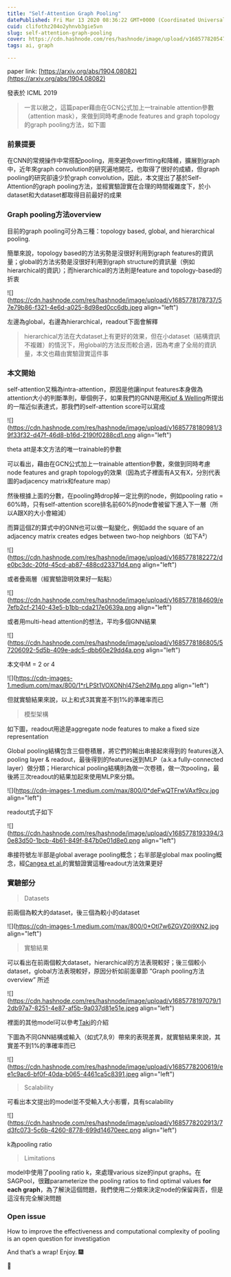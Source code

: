 ```yaml
---
title: "Self-Attention Graph Pooling"
datePublished: Fri Mar 13 2020 08:36:22 GMT+0000 (Coordinated Universal Time)
cuid: clifothz204o2yhnvb3gie5vn
slug: self-attention-graph-pooling
cover: https://cdn.hashnode.com/res/hashnode/image/upload/v1685778205478/2c1ba442-001b-4a6e-87cb-06e90a889c7a.png
tags: ai, graph

---
```


paper link: [https://arxiv.org/abs/1904.08082](https://arxiv.org/abs/1904.08082)

發表於 ICML 2019

> 一言以敝之，這篇paper藉由在GCN公式加上一trainable attention參數（attention mask），來做到同時考慮node features and graph topology的graph pooling方法，如下圖

### 前景提要

在CNN的常規操作中常搭配pooling，用來避免overfitting和降維，擴展到graph中，近年來graph convolution的研究遍地開花，也取得了很好的成績，但graph pooling的研究卻遠少於graph convolution，因此，本文提出了基於Self-Attention的graph pooling方法，並經實驗證實在合理的時間複雜度下，於小dataset和大dataset都取得目前最好的成果

### Graph pooling方法overview

目前的graph pooling可分為三種：topology based, global, and hierarchical pooling.

簡單來說，topology based的方法劣勢是沒很好利用到graph features的資訊量；global的方法劣勢是沒很好利用到graph structure的資訊量（例如hierarchical的資訊）；而hierarchical的方法則是feature and topology-based的折衷

![](https://cdn.hashnode.com/res/hashnode/image/upload/v1685778178737/57e79b86-f321-4e6d-a025-8d98ed0cc6db.jpeg align="left")

左邊為global，右邊為hierarchical，readout下面會解釋

> hierarchical方法在大dataset上有更好的效果，但在小dataset（結構資訊不複雜）的情況下，用global的方法反而較合適，因為考慮了全局的資訊量，本文也藉由實驗證實這件事

### 本文開始

self-attention又稱為intra-attention，原因是他讓input features本身做為attention大小的判斷準則，舉個例子，如果我們的GNN是用[Kipf & Welling](https://arxiv.org/abs/1609.02907)所提出的一階近似表達式，那我們的self-attention score可以寫成

![](https://cdn.hashnode.com/res/hashnode/image/upload/v1685778180981/39f33f32-d47f-46d8-b16d-2190f0288cd1.png align="left")

theta att是本文方法的唯一trainable的參數

可以看出，藉由在GCN公式加上一trainable attention參數，來做到同時考慮node features and graph topology的效果（因為式子裡面有A又有X，分別代表圖的adjacency matrix和feature map）

然後根據上面的分數，在pooling時drop掉一定比例的node，例如pooling ratio = 60%時，只有self-attention score排名前60%的node會被留下進入下一層（所以A跟X的大小會縮減）

而算這個Z的算式中的GNN也可以做一點變化，例如add the square of an adjacency matrix creates edges between two-hop neighbors（如下A²）

![](https://cdn.hashnode.com/res/hashnode/image/upload/v1685778182272/de0bc3dc-20fd-45cd-ab87-488cd23371d4.png align="left")

或者疊兩層（經實驗證明效果好一點點）

![](https://cdn.hashnode.com/res/hashnode/image/upload/v1685778184609/e7efb2cf-2140-43e5-b1bb-cda217e0639a.png align="left")

或者用multi-head attention的想法，平均多個GNN結果

![](https://cdn.hashnode.com/res/hashnode/image/upload/v1685778186805/57206092-5d5b-409e-adc5-dbb60e29dd4a.png align="left")

本文中M = 2 or 4

![](https://cdn-images-1.medium.com/max/800/1*rLPSt1VOXONhl47Seh2lMg.png align="left")

但就實驗結果來說，以上和式3其實差不到1%的準確率而已

> 模型架構

如下圖，readout用途是aggregate node features to make a fixed size representation

Global pooling結構包含三個卷積層，將它們的輸出串接起來得到的 features送入pooling layer & readout，最後得到的features送到MLP（a.k.a fully-connected layer）做分類；Hierarchical pooling結構則為做一次卷積，做一次pooling，最後將三次readout的結果加起來使用MLP來分類。

![](https://cdn-images-1.medium.com/max/800/0*deFwQTFrwVAxf9cv.jpg align="left")

readout式子如下

![](https://cdn.hashnode.com/res/hashnode/image/upload/v1685778193394/30e83d50-1bcb-4b61-849f-847b0e01d8e0.png align="left")

串接符號左半部是global average pooling概念；右半部是global max pooling概念，經[Cangea et al.](https://arxiv.org/abs/1811.01287)的實驗證實這種readout方法效果更好

### 實驗部分

> Datasets

前兩個為較大的dataset，後三個為較小的dataset

![](https://cdn-images-1.medium.com/max/800/0*Otl7w6ZGVZ0i9XN2.jpg align="left")

> 實驗結果

可以看出在前兩個較大dataset，hierarchical的方法表現較好；後三個較小dataset，global方法表現較好，原因分析如前面章節 ”Graph pooling方法overview” 所述

![](https://cdn.hashnode.com/res/hashnode/image/upload/v1685778197079/12db97a7-8251-4e87-af5b-9a037d81e51e.jpeg align="left")

裡面的其他model可以參考[Taki](https://zhuanlan.zhihu.com/p/104837556)的介紹

下圖為不同GNN結構或輸入（如式7,8,9）帶來的表現差異，就實驗結果來說，其實差不到1%的準確率而已

![](https://cdn.hashnode.com/res/hashnode/image/upload/v1685778200619/ee1c9ac6-bf0f-40da-b065-4461ca5c8391.jpeg align="left")

> Scalability

可看出本文提出的model並不受輸入大小影響，具有scalability

![](https://cdn.hashnode.com/res/hashnode/image/upload/v1685778202913/7d3fc073-5c6b-4260-8778-699d14670eec.png align="left")

k為pooling ratio

> Limitations

model中使用了pooling ratio k，來處理various size的input graphs。在SAGPool，很難parameterize the pooling ratios to find optimal values **for each graph**，為了解決這個問題，我們使用二分類來決定node的保留與否，但是這沒有完全解決問題

### Open issue

How to improve the effectiveness and computational complexity of pooling is an open question for investigation

And that’s a wrap! Enjoy. 🎆

👏